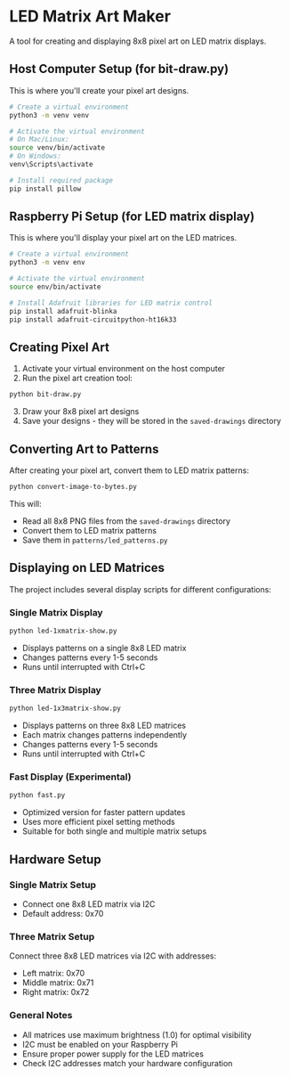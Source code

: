 # LED Matrix Art Maker

A tool for creating and displaying 8x8 pixel art on LED matrix displays.

## Host Computer Setup (for bit-draw.py)

This is where you'll create your pixel art designs.

```bash
# Create a virtual environment
python3 -m venv venv

# Activate the virtual environment
# On Mac/Linux:
source venv/bin/activate
# On Windows:
venv\Scripts\activate

# Install required package
pip install pillow
```

## Raspberry Pi Setup (for LED matrix display)

This is where you'll display your pixel art on the LED matrices.

```bash
# Create a virtual environment
python3 -m venv env

# Activate the virtual environment
source env/bin/activate

# Install Adafruit libraries for LED matrix control
pip install adafruit-blinka
pip install adafruit-circuitpython-ht16k33
```

## Creating Pixel Art

1. Activate your virtual environment on the host computer
2. Run the pixel art creation tool:
```bash
python bit-draw.py
```
3. Draw your 8x8 pixel art designs
4. Save your designs - they will be stored in the `saved-drawings` directory

## Converting Art to Patterns

After creating your pixel art, convert them to LED matrix patterns:
```bash
python convert-image-to-bytes.py
```
This will:
- Read all 8x8 PNG files from the `saved-drawings` directory
- Convert them to LED matrix patterns
- Save them in `patterns/led_patterns.py`

## Displaying on LED Matrices

The project includes several display scripts for different configurations:

### Single Matrix Display
```bash
python led-1xmatrix-show.py
```
- Displays patterns on a single 8x8 LED matrix
- Changes patterns every 1-5 seconds
- Runs until interrupted with Ctrl+C

### Three Matrix Display
```bash
python led-1x3matrix-show.py
```
- Displays patterns on three 8x8 LED matrices
- Each matrix changes patterns independently
- Changes patterns every 1-5 seconds
- Runs until interrupted with Ctrl+C

### Fast Display (Experimental)
```bash
python fast.py
```
- Optimized version for faster pattern updates
- Uses more efficient pixel setting methods
- Suitable for both single and multiple matrix setups

## Hardware Setup

### Single Matrix Setup
- Connect one 8x8 LED matrix via I2C
- Default address: 0x70

### Three Matrix Setup
Connect three 8x8 LED matrices via I2C with addresses:
- Left matrix: 0x70
- Middle matrix: 0x71
- Right matrix: 0x72

### General Notes
- All matrices use maximum brightness (1.0) for optimal visibility
- I2C must be enabled on your Raspberry Pi
- Ensure proper power supply for the LED matrices
- Check I2C addresses match your hardware configuration